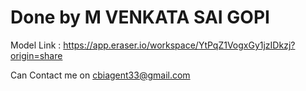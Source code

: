 # Done by M VENKATA SAI GOPI

Model Link : https://app.eraser.io/workspace/YtPqZ1VogxGy1jzIDkzj?origin=share

Can Contact me on cbiagent33@gmail.com




